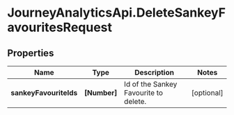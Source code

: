 # JourneyAnalyticsApi.DeleteSankeyFavouritesRequest

## Properties

Name | Type | Description | Notes
------------ | ------------- | ------------- | -------------
**sankeyFavouriteIds** | **[Number]** | Id of the Sankey Favourite to delete. | [optional] 


